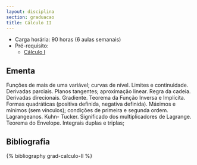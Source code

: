 ```yaml
---
layout: disciplina
section: graduacao
title: Cálculo II
---
```


- Carga horária: 90 horas (6 aulas semanais) 
- Pré-requisito: 
    - [Cálculo I](calculo-I.html)

## Ementa 

Funções de mais de uma variável; curvas de nível. Limites e
continuidade. Derivadas parciais. Planos tangentes; aproximação
linear. Regra da cadeia. Derivadas direcionais. Gradiente. Teorema da
Função Inversa e Implícita. Formas quadráticas (positiva definida,
negativa definida). Máximos e mínimos (sem vínculos); condições de
primeira e segunda ordem. Lagrangeanos. Kuhn- Tucker. Significado dos
multiplicadores de Lagrange. Teorema do Envelope. Integrais duplas e
triplas;

## Bibliografia

{% bibliography grad-calculo-II %}

